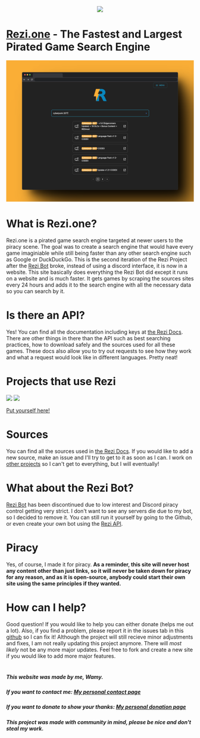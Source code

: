 <div align="center">
  <img src="/assets/rezilogo.png" height="200">
</div>

# [Rezi.one](https://rezi.one) - The Fastest and Largest Pirated Game Search Engine
 <div align="center">
  <img src="/assets/reziFrame.png" borderRadius="20">
</div>

# What is Rezi.one?
Rezi.one is a pirated game search engine targeted at newer users to the piracy scene. The goal was to create a search engine that would have every game imaginiable while still being faster than any other search engine such as Google or DuckDuckGo. This is the second iteration of the Rezi Project after the [Rezi Bot](https://github.com/Wamy-Dev/Rezi) broke, instead of using a discord interface, it is now in a website. This site basically does everything the Rezi Bot did except it runs on a website and is much faster. It gets games by scraping the sources sites every 24 hours and adds it to the search engine with all the necessary data so you can search by it. 

# Is there an API?
Yes! You can find all the documentation including keys at [the Rezi Docs](https://docs.rezi.one). There are other things in there than the API such as best searching practices, how to download safely and the sources used for all these games. These docs also allow you to try out requests to see how they work and what a request would look like in different languages. Pretty neat!

# Projects that use Rezi
<a href="https://github.com/Brisolo32/rezi-pbp-rs"><img src="https://gh-card.dev/repos/Brisolo32/rezi-pbp-rs.svg?fullname=" height="100"></a>
<a href="https://github.com/ProjectBlackPearl/project_black_pearl"><img src="https://gh-card.dev/repos/ProjectBlackPearl/project_black_pearl.svg?fullname=" height="100"></a>

[Put yourself here!](mailto:contact@rezi.one)

# Sources
You can find all the sources used in [the Rezi Docs](https://docs.rezi.one). If you would like to add a new source, make an issue and I'll try to get to it as soon as I can. I work on [other projects](https://github.com/Wamy-Dev) so I can't get to everything, but I will eventually!

# What about the Rezi Bot?
[Rezi Bot](https://github.com/Wamy-Dev/Rezi) has been discontinued due to low interest and Discord piracy control getting very strict. I don't want to see any servers die due to my bot, so I decided to remove it. You can still run it yourself by going to the Github, or even create your own bot using the [Rezi API](https://docs.rezi.one).

# Piracy
Yes, of course, I made it for piracy. **As a reminder, this site will never host any content other than just links, so it will never be taken down for piracy for any reason, and as it is open-source, anybody could start their own site using the same principles if they wanted.** 

# How can I help?
Good question! If you would like to help you can either donate (helps me out a lot). Also, if you find a problem, please report it in the issues tab in this [github](https://github.com/Wamy-Dev/ReziWebsite/issues/new/choose) so I can fix it! Although the project will still recieve minor adjustments and fixes, I am not really updating this project anymore. There will *most likely* not be any more major updates. Feel free to fork and create a new site if you would like to add more major features.

#

##### This website was made by me, Wamy.
##### If you want to contact me: [My personal contact page](https://homeonacloud.com/contact)
##### If you want to donate to show your thanks: [My personal donation page](https://homeonacloud.com/donate)
##### This project was made with community in mind, please be nice and don't steal my work.

